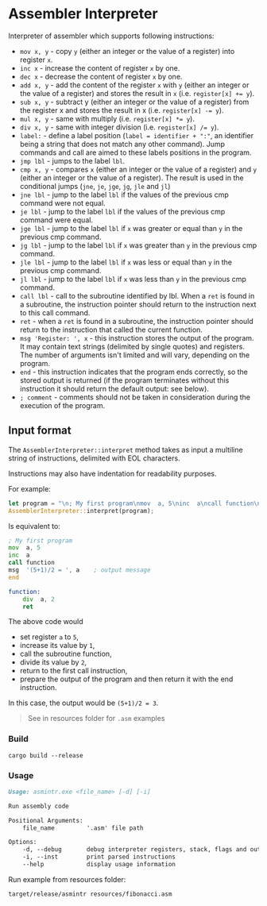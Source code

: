 # Assembler Interpreter

Interpreter of assembler which supports following instructions:

- `mov x, y` - copy `y` (either an integer or the value of a register) into register `x`.
- `inc x` - increase the content of register `x` by one.
- `dec x` - decrease the content of register `x` by one.
- `add x, y` - add the content of the register `x` with `y` (either an integer or the value of a register) and stores the result in `x` (i.e. `register[x] += y`).
- `sub x, y` - subtract y (either an integer or the value of a register) from the register x and stores the result in x (i.e. `register[x] -= y`).
- `mul x, y` - same with multiply (i.e. `register[x] *= y`).
- `div x, y` - same with integer division (i.e. `register[x] /= y`).
- `label:` - define a label position (`label = identifier + ":"`, an identifier being a string that does not match any other command). Jump commands and call are aimed to these labels positions in the program.
- `jmp lbl` - jumps to the label `lbl`.
- `cmp x, y` - compares `x` (either an integer or the value of a register) and `y` (either an integer or the value of a register). The result is used in the conditional jumps (`jne`, `je`, `jge`, `jg`, `jle` and `jl`)
- `jne lbl` - jump to the label `lbl` if the values of the previous cmp command were not equal.
- `je lbl` - jump to the label `lbl` if the values of the previous cmp command were equal.
- `jge lbl` - jump to the label `lbl` if `x` was greater or equal than `y` in the previous cmp command.
- `jg lbl` - jump to the label `lbl` if `x` was greater than `y` in the previous cmp command.
- `jle lbl` - jump to the label `lbl` if `x` was less or equal than `y` in the previous cmp command.
- `jl lbl` - jump to the label `lbl` if `x` was less than `y` in the previous cmp command.
- `call lbl` - call to the subroutine identified by lbl. When a `ret` is found in a subroutine, the instruction pointer should return to the instruction next to this call command.
- `ret` - when a `ret` is found in a subroutine, the instruction pointer should return to the instruction that called the current function.
- `msg 'Register: ', x` - this instruction stores the output of the program. It may contain text strings (delimited by single quotes) and registers. The number of arguments isn't limited and will vary, depending on the program.
- `end` - this instruction indicates that the program ends correctly, so the stored output is returned (if the program terminates without this instruction it should return the default output: see below).
- `; comment` - comments should not be taken in consideration during the execution of the program.


## Input format

The `AssemblerInterpreter::interpret` method takes as input a multiline string of instructions,
delimited with EOL characters.

Instructions may also have indentation for readability purposes.

For example:

```rust
let program = "\n; My first program\nmov  a, 5\ninc  a\ncall function\nmsg  '(5+1)/2 = ', a    ; output message\nend\n\nfunction:\n    div  a, 2\n    ret\n";
AssemblerInterpreter::interpret(program);
```

Is equivalent to:

```asm
; My first program
mov  a, 5
inc  a
call function
msg  '(5+1)/2 = ', a    ; output message
end

function:
    div  a, 2
    ret
```

The above code would 
- set register `a` to `5`, 
- increase its value by `1`, 
- call the subroutine function,
- divide its value by `2`, 
- return to the first call instruction,
- prepare the output of the program and then return it with the end instruction.

In this case, the output would be `(5+1)/2 = 3`.

> See in resources folder for `.asm` examples

### Build

```shell
cargo build --release
```

### Usage

```markdown
Usage: asmintr.exe <file_name> [-d] [-i]

Run assembly code

Positional Arguments:
    file_name         '.asm' file path

Options:
    -d, --debug       debug interpreter registers, stack, flags and output
    -i, --inst        print parsed instructions
    --help            display usage information
```

Run example from resources folder:
```shell
target/release/asmintr resources/fibonacci.asm
```